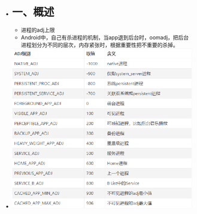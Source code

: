 - # 一、概述
	- 进程的adj上限
	- Android中，自己有杀进程的机制，当app退到后台时，oomadj，把后台进程划分为不同的层次，内存紧张时，根据重要性把不重要的杀掉。
- ![image.png](../assets/image_1688984840878_0.png)